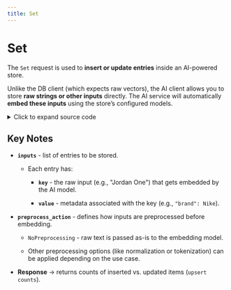 ```yaml
---
title: Set
---
```


# Set

The `Set` request is used to **insert or update entries** inside an AI-powered store.

Unlike the DB client (which expects raw vectors), the AI client allows you to store **raw strings or other inputs** directly.
The AI service will automatically **embed these inputs** using the store’s configured models.

<details>
  <summary>Click to expand source code</summary>

  ```py
  import asyncio
  from grpclib.client import Channel
  from ahnlich_client_py.grpc.services.ai_service import AiServiceStub
  from ahnlich_client_py.grpc.ai import query as ai_query
  from ahnlich_client_py.grpc import keyval, metadata
  from ahnlich_client_py.grpc.ai import preprocess


  async def sets():
    async with Channel(host="127.0.0.1", port=1370) as channel:
        client = AiServiceStub(channel)
        response = await client.set(
            ai_query.Set(
                store="test store",
                inputs=[
                    keyval.AiStoreEntry(
                        key=keyval.StoreInput(raw_string="Jordan One"),
                        value=keyval.StoreValue(
                            value={"brand": metadata.MetadataValue(raw_string="Nike")}
                        ),
                    ),
                    keyval.AiStoreEntry(
                        key=keyval.StoreInput(raw_string="Yeezey"),
                        value=keyval.StoreValue(
                            value={"brand": metadata.MetadataValue(raw_string="Adidas")}
                        ),
                    )
                ],
                preprocess_action=preprocess.PreprocessAction.NoPreprocessing
            )
        )
        print(response) #Set(upsert=StoreUpsert(inserted=2))


  if __name__ == "__main__":
    asyncio.run(sets())

  ```
</details>

## Key Notes

* **`inputs`** - list of entries to be stored.

  * Each entry has:

    * **`key`** - the raw input (e.g., "Jordan One") that gets embedded by the AI model.

    * **`value`** - metadata associated with the key (e.g., `"brand": Nike`).

* **`preprocess_action`** - defines how inputs are preprocessed before embedding.

  * `NoPreprocessing` - raw text is passed as-is to the embedding model.

  * Other preprocessing options (like normalization or tokenization) can be applied depending on the use case.

* **Response** → returns counts of inserted vs. updated items (`upsert counts`).  